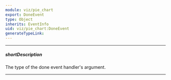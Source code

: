 ```yaml
---
module: viz/pie_chart
export: DoneEvent
type: Object
inherits: EventInfo
uid: viz/pie_chart:DoneEvent
generateTypeLink: 
---
```

---
##### shortDescription
The type of the done event handler's argument.

---
<!-- Description goes here -->